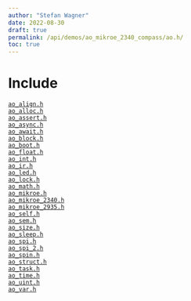 ```yaml
---
author: "Stefan Wagner"
date: 2022-08-30
draft: true
permalink: /api/demos/ao_mikroe_2340_compass/ao.h/
toc: true
---
```


# Include

[`ao_align.h`](../../src/ao/ao_align.h.md) <br/>
[`ao_alloc.h`](../ao_mikroe_2340/ao_alloc.h.md) <br/>
[`ao_assert.h`](../../src/ao/ao_assert.h.md) <br/>
[`ao_async.h`](../../src/ao_sys/ao_async.h.md) <br/>
[`ao_await.h`](../../src/ao_sys/ao_await.h.md) <br/>
[`ao_block.h`](../../src/ao_sys/ao_block.h.md) <br/>
[`ao_boot.h`](../ao_mikroe_2340/ao_boot.h.md) <br/>
[`ao_float.h`](../../src/ao_sys_xc32_pic32/ao_float.h.md) <br/>
[`ao_int.h`](../../src/ao_sys_xc32_pic32/ao_int.h.md) <br/>
[`ao_ir.h`](../../src/ao_sys_xc32_pic32mz_ef/ao_ir.h.md) <br/>
[`ao_led.h`](../ao_mikroe_2340/ao_led.h.md) <br/>
[`ao_lock.h`](../../src/ao_sys_xc32_pic32/ao_lock.h.md) <br/>
[`ao_math.h`](../../src/ao/ao_math.h.md) <br/>
[`ao_mikroe.h`](../ao_mikroe_2340/ao_mikroe.h.md) <br/>
[`ao_mikroe_2340.h`](../ao_mikroe_2340/ao_mikroe_2340.h.md) <br/>
[`ao_mikroe_2935.h`](ao_mikroe_2935.h.md) <br/>
[`ao_self.h`](../../src/ao_sys/ao_self.h.md) <br/>
[`ao_sem.h`](../../src/ao_sys/ao_sem.h.md) <br/>
[`ao_size.h`](../../src/ao_sys_xc32_pic32/ao_size.h.md) <br/>
[`ao_sleep.h`](../../src/ao_sys/ao_sleep.h.md) <br/>
[`ao_spi.h`](../../src/ao_sys_xc32_pic32mz_ef/ao_spi.h.md) <br/>
[`ao_spi_2.h`](../ao_mikroe_2340/ao_spi_2.h.md) <br/>
[`ao_spin.h`](../../src/ao_sys/ao_spin.h.md) <br/>
[`ao_struct.h`](../../src/ao/ao_struct.h.md) <br/>
[`ao_task.h`](../../src/ao_sys_xc32_pic32mz/ao_task.h.md) <br/>
[`ao_time.h`](../../src/ao_sys/ao_time.h.md) <br/>
[`ao_uint.h`](../../src/ao_sys_xc32_pic32/ao_uint.h.md) <br/>
[`ao_var.h`](../../src/ao/ao_var.h.md)
